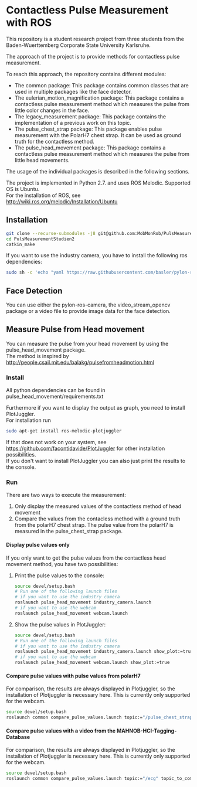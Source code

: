 # Contactless Pulse Measurement with ROS
This repository is a student research project from three students from the Baden-Wuerttemberg Corporate State University Karlsruhe.

The approach of the project is to provide methods for contactless pulse measurement.

To reach this approach, the repository contains different modules:
* The common package: This package contains common classes that are used in multiple packages like the face detector.
* The eulerian_motion_magnification package: This package contains a contactless pulse measurement method which measures the pulse from little color changes in the face. 
* The legacy_measurement package: This package contains the implementation of a previous work on this topic. 
* The pulse_chest_strap package: This package enables pulse measurement with the PolarH7 chest strap. It can be used as ground truth for the contactless method.
* The pulse_head_movement package: This package contains a contactless pulse measurement method which measures the pulse from little head movements.

The usage of the individual packages is described in the following sections.

The project is implemented in Python 2.7. and uses ROS Melodic. Supported OS is Ubuntu.<br/>
For the installation of ROS, see http://wiki.ros.org/melodic/Installation/Ubuntu

## Installation

```sh
git clone --recurse-submodules -j8 git@github.com:MobMonRob/PulsMeasurementStudien2.git
cd PulsMeasurementStudien2
catkin_make
```

If you want to use the industry camera, you have to install the following ros dependencies:

```sh
sudo sh -c 'echo "yaml https://raw.githubusercontent.com/basler/pylon-ros-camera/master/pylon_camera/rosdep/pylon_sdk.yaml" > /etc/ros/rosdep/sources.list.d/30-pylon_camera.list' && rosdep update && sudo rosdep install --from-paths . --ignore-src --rosdistro=$ROS_DISTRO -y
```

## Face Detection

You can use either the pylon-ros-camera, the video_stream_opencv package or a video file to provide image data for the face detection.

## Measure Pulse from Head movement

You can measure the pulse from your head movement by using the pulse_head_movement package.<br/>
The method is inspired by http://people.csail.mit.edu/balakg/pulsefromheadmotion.html

### Install
All python dependencies can be found in pulse_head_movement/requirements.txt

Furthermore if you want to display the output as graph, you need to install PlotJuggler.<br/>
For installation run 
```sh
sudo apt-get install ros-melodic-plotjuggler
```
If that does not work on your system, see https://github.com/facontidavide/PlotJuggler for other installation possibilities.<br/>
If you don't want  to install PlotJuggler you can also just print the results to the console.
### Run
There are two ways to execute the measurement:
1. Only display the measured values of the contactless method of head movement
2. Compare the values from the contacless method with a ground truth from the polarH7 chest strap. 
The pulse value from the polarH7 is measured in the pulse_chest_strap package.
#### Display pulse values only 
If you only want to get the pulse values from the contactless head movement method, you have two possibilities:
1. Print the pulse values to the console:
    ```sh
    source devel/setup.bash
    # Run one of the following launch files
    # if you want to use the industry camera
    roslaunch pulse_head_movement industry_camera.launch
    # if you want to use the webcam
    roslaunch pulse_head_movement webcam.launch
    ```
2. Show the pulse values in PlotJuggler:
    ```sh
    source devel/setup.bash
    # Run one of the following launch files
    # if you want to use the industry camera 
    roslaunch pulse_head_movement industry_camera.launch show_plot:=true
    # if you want to use the webcam
    roslaunch pulse_head_movement webcam.launch show_plot:=true
    ```
#### Compare pulse values with pulse values from polarH7
For comparison, the results are always displayed in Plotjuggler, so the installation of Plotjuggler is necessary here. This is currently only supported for the webcam.
```sh
source devel/setup.bash
roslaunch common compare_pulse_values.launch topic:="/pulse_chest_strap" topic_to_compare:="/pulse_head_movement"
```
#### Compare pulse values with a video from the MAHNOB-HCI-Tagging-Database
For comparison, the results are always displayed in Plotjuggler, so the installation of Plotjuggler is necessary here. This is currently only supported for the webcam.
```sh
source devel/setup.bash
roslaunch common compare_pulse_values.launch topic:="/ecg" topic_to_compare:="/pulse_head_movement" video_file:="<path_to_video_file>" bdf_file="<path_to_bdf_file>"
```
